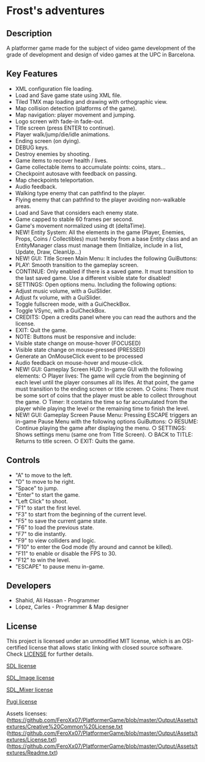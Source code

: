 # Frost's adventures

## Description

A platformer game made for the subject of video game development of the grade of development and design of video games at the UPC in Barcelona.

## Key Features

 - XML configuration file loading.
 - Load and Save game state using XML file.
 - Tiled TMX map loading and drawing with orthographic view.
 - Map collision detection (platforms of the game).
 - Map navigation: player movement and jumping.
 - Logo screen with fade-in fade-out.
 - Title screen (press ENTER to continue).
 - Player walk/jump/die/idle animations.
 - Ending screen (on dying).
 - DEBUG keys.
 - Destroy enemies by shooting.
 - Game items to recover health / lives.
 - Game collectable items to accumulate points: coins, stars...
 - Checkpoint autosave with feedback on passing.
 - Map checkpoints teleportation.
 - Audio feedback.
 - Walking type enemy that can pathfind to the player.
 - Flying enemy that can pathfind to the player avoiding non-walkable areas.
 - Load and Save that considers each enemy state.
 - Game capped to stable 60 frames per second.
 - Game's movement normalized using dt (deltaTime).
 - NEW! Entity System: All the elements in the game (Player, Enemies, Props, Coins / Collectibles) must
hereby from a base Entity class and an EntityManager class must manage them (Initialize, include in
a list, Update, Draw, CleanUp…)
- NEW! GUI: Title Screen Main Menu: It includes the following GuiButtons:
- PLAY: Smooth transition to the gameplay screen.
- CONTINUE: Only enabled if there is a saved game. It must transition to the last saved
game. Use a different visible state for disabled!
- SETTINGS: Open options menu. Including the following options:
- Adjust music volume, with a GuiSlider.
- Adjust fx volume, with a GuiSlider.
- Toggle fullscreen mode, with a GuiCheckBox.
- Toggle VSync, with a GuiCheckBox.
- CREDITS: Open a credits panel where you can read the authors and the license.
- EXIT: Quit the game.
- NOTE: Buttons must be responsive and include:
- Visible state change on mouse-hover (FOCUSED)
- Visible state change on mouse-pressed (PRESSED)
- Generate an OnMouseClick event to be processed
- Audio feedback on mouse-hover and mouse-click.
- NEW! GUI: Gameplay Screen HUD: In-game GUI with the following elements:
○ Player lives: The game will cycle from the beginning of each level until the
player consumes all its lifes. At that point, the game must transition to the ending
screen or title screen.
○ Coins: There must be some sort of coins that the player must
be able to collect throughout the game.
○ Timer: It contains the time so far accumulated from the player while playing the level or
the remaining time to finish the level.
- NEW! GUI: Gameplay Screen Pause Menu: Pressing ESCAPE triggers an in-game Pause Menu with
the following options GuiButtons:
○ RESUME: Continue playing the game after displaying the menu.
○ SETTINGS: Shows settings menu (same one from Title Screen).
○ BACK to TITLE: Returns to title screen.
○ EXIT: Quits the game.
 
## Controls

 - "A" to move to the left.
 - "D" to move to he right.
 - "Space" to jump.
 - "Enter" to start the game.
 - "Left Click" to shoot.
 - "F1" to start the first level.
 - "F3" to start from the beginning of the current level.
 - "F5" to save the current game state.
 - "F6" to load the previous state.
 - "F7" to die instantly.
 - "F9" to view colliders and logic.
 - "F10" to enter the God mode (fly around and cannot be killed).
 - "F11" to enable or disable the FPS to 30.
 - "F12" to win the level.
 - "ESCAPE" to pause menu in-game.

## Developers

 - Shahid, Ali Hassan - Programmer
 - López, Carles - Programmer & Map designer

## License

This project is licensed under an unmodified MIT license, which is an OSI-certified license that allows static linking with closed source software. Check [LICENSE](LICENSE) for further details.

[SDL license](https://github.com/FeroXx07/PlatformerGame/blob/master/Output/SDL%20License.txt)

[SDL_Image license](https://github.com/FeroXx07/PlatformerGame/blob/master/Output/SDL%20Image%20License.txt)

[SDL_Mixer license](https://github.com/FeroXx07/PlatformerGame/blob/master/Output/SDL%20Mixer%20License.txt)

[Pugi license](https://github.com/FeroXx07/PlatformerGame/blob/master/Output/Pugi%20License.txt)

Assets licenses:
(https://github.com/FeroXx07/PlatformerGame/blob/master/Output/Assets/textures/Creative%20Common%20License.txt
(https://github.com/FeroXx07/PlatformerGame/blob/master/Output/Assets/textures/License.txt) (https://github.com/FeroXx07/PlatformerGame/blob/master/Output/Assets/textures/Readme.txt)
